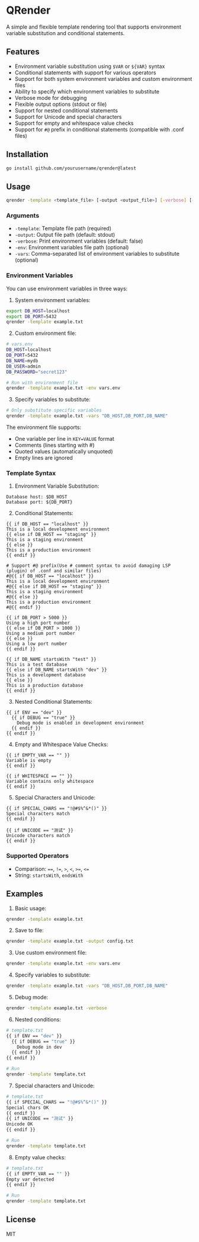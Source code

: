 # QRender

A simple and flexible template rendering tool that supports environment variable substitution and conditional statements.

## Features

- Environment variable substitution using `$VAR` or `${VAR}` syntax
- Conditional statements with support for various operators
- Support for both system environment variables and custom environment files
- Ability to specify which environment variables to substitute
- Verbose mode for debugging
- Flexible output options (stdout or file)
- Support for nested conditional statements
- Support for Unicode and special characters
- Support for empty and whitespace value checks
- Support for `#@` prefix in conditional statements (compatible with .conf files)

## Installation

```bash
go install github.com/yourusername/qrender@latest
```

## Usage

```bash
qrender -template <template_file> [-output <output_file>] [-verbose] [-env <env_file>] [-vars <var1,var2,...>]
```

### Arguments

- `-template`: Template file path (required)
- `-output`: Output file path (default: stdout)
- `-verbose`: Print environment variables (default: false)
- `-env`: Environment variables file path (optional)
- `-vars`: Comma-separated list of environment variables to substitute (optional)

### Environment Variables

You can use environment variables in three ways:

1. System environment variables:
```bash
export DB_HOST=localhost
export DB_PORT=5432
qrender -template example.txt
```

2. Custom environment file:
```bash
# vars.env
DB_HOST=localhost
DB_PORT=5432
DB_NAME=mydb
DB_USER=admin
DB_PASSWORD="secret123"

# Run with environment file
qrender -template example.txt -env vars.env
```

3. Specify variables to substitute:
```bash
# Only substitute specific variables
qrender -template example.txt -vars "DB_HOST,DB_PORT,DB_NAME"
```

The environment file supports:
- One variable per line in `KEY=VALUE` format
- Comments (lines starting with #)
- Quoted values (automatically unquoted)
- Empty lines are ignored

### Template Syntax

1. Environment Variable Substitution:
```
Database host: $DB_HOST
Database port: ${DB_PORT}
```

2. Conditional Statements:
```
{{ if DB_HOST == "localhost" }}
This is a local development environment
{{ else if DB_HOST == "staging" }}
This is a staging environment
{{ else }}
This is a production environment
{{ endif }}

# Support #@ prefix(Use # comment syntax to avoid damaging LSP (plugin) of .conf and similar files)
#@{{ if DB_HOST == "localhost" }}
This is a local development environment
#@{{ else if DB_HOST == "staging" }}
This is a staging environment
#@{{ else }}
This is a production environment
#@{{ endif }}

{{ if DB_PORT > 5000 }}
Using a high port number
{{ else if DB_PORT > 1000 }}
Using a medium port number
{{ else }}
Using a low port number
{{ endif }}

{{ if DB_NAME startsWith "test" }}
This is a test database
{{ else if DB_NAME startsWith "dev" }}
This is a development database
{{ else }}
This is a production database
{{ endif }}
```

3. Nested Conditional Statements:
```
{{ if ENV == "dev" }}
  {{ if DEBUG == "true" }}
    Debug mode is enabled in development environment
  {{ endif }}
{{ endif }}
```

4. Empty and Whitespace Value Checks:
```
{{ if EMPTY_VAR == "" }}
Variable is empty
{{ endif }}

{{ if WHITESPACE == "" }}
Variable contains only whitespace
{{ endif }}
```

5. Special Characters and Unicode:
```
{{ if SPECIAL_CHARS == "!@#$%^&*()" }}
Special characters match
{{ endif }}

{{ if UNICODE == "测试" }}
Unicode characters match
{{ endif }}
```

### Supported Operators

- Comparison: `==`, `!=`, `>`, `<`, `>=`, `<=`
- String: `startsWith`, `endsWith`

## Examples

1. Basic usage:
```bash
qrender -template example.txt
```

2. Save to file:
```bash
qrender -template example.txt -output config.txt
```

3. Use custom environment file:
```bash
qrender -template example.txt -env vars.env
```

4. Specify variables to substitute:
```bash
qrender -template example.txt -vars "DB_HOST,DB_PORT,DB_NAME"
```

5. Debug mode:
```bash
qrender -template example.txt -verbose
```

6. Nested conditions:
```bash
# template.txt
{{ if ENV == "dev" }}
  {{ if DEBUG == "true" }}
    Debug mode in dev
  {{ endif }}
{{ endif }}

# Run
qrender -template template.txt
```

7. Special characters and Unicode:
```bash
# template.txt
{{ if SPECIAL_CHARS == "!@#$%^&*()" }}
Special chars OK
{{ endif }}
{{ if UNICODE == "测试" }}
Unicode OK
{{ endif }}

# Run
qrender -template template.txt
```

8. Empty value checks:
```bash
# template.txt
{{ if EMPTY_VAR == "" }}
Empty var detected
{{ endif }}

# Run
qrender -template template.txt
```

## License

MIT 